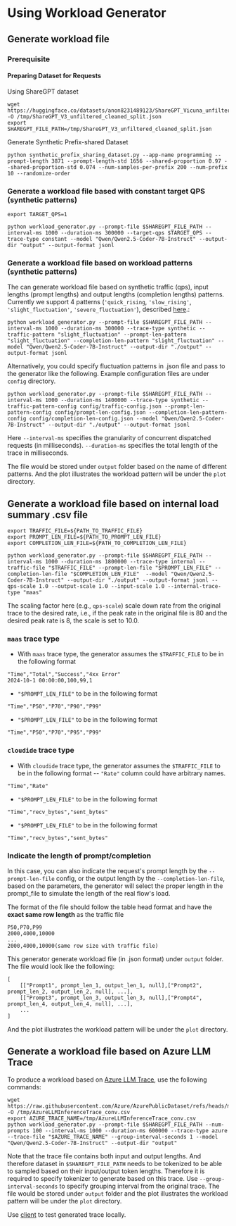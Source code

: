 # Using Workload Generator

## Generate workload file

### Prerequisite

#### Preparing Dataset for Requests

Using ShareGPT dataset
```shell
wget https://huggingface.co/datasets/anon8231489123/ShareGPT_Vicuna_unfiltered/resolve/main/ShareGPT_V3_unfiltered_cleaned_split.json -O /tmp/ShareGPT_V3_unfiltered_cleaned_split.json
export SHAREGPT_FILE_PATH=/tmp/ShareGPT_V3_unfiltered_cleaned_split.json
```

Generate Synthetic Prefix-shared Dataset
```shell
python synthetic_prefix_sharing_dataset.py --app-name programming --prompt-length 3871 --prompt-length-std 1656 --shared-proportion 0.97 --shared-proportion-std 0.074 --num-samples-per-prefix 200 --num-prefix 10 --randomize-order
```

### Generate a workload file based with constant target QPS (synthetic patterns)

```shell
export TARGET_QPS=1

python workload_generator.py --prompt-file $SHAREGPT_FILE_PATH --interval-ms 1000 --duration-ms 300000 --target-qps $TARGET_QPS --trace-type constant --model "Qwen/Qwen2.5-Coder-7B-Instruct" --output-dir "output" --output-format jsonl 
```

### Generate a workload file based on workload patterns (synthetic patterns)

The can generate workload file based on synthetic traffic (qps), input lengths (prompt lengths) and output lengths (completion lengths) patterns. Currently we support 4 patterns (`'quick_rising`, `'slow_rising'`, `'slight_fluctuation'`, `'severe_fluctuation'`), described [here](https://github.com/vllm-project/aibrix/blob/main/benchmarks/autoscaling/bench_workload_generator.py).:
```shell
python workload_generator.py --prompt-file $SHAREGPT_FILE_PATH --interval-ms 1000 --duration-ms 300000 --trace-type synthetic --traffic-pattern "slight_fluctuation" --prompt-len-pattern "slight_fluctuation" --completion-len-pattern "slight_fluctuation" --model "Qwen/Qwen2.5-Coder-7B-Instruct" --output-dir "./output" --output-format jsonl 
```

Alternatively, you could specify fluctuation patterns in .json file and pass to the generator like the following. Example configuration files are under `config` directory.
```shell
python workload_generator.py --prompt-file $SHAREGPT_FILE_PATH --interval-ms 1000 --duration-ms 1400000 --trace-type synthetic --traffic-pattern-config config/traffic-config.json --prompt-len-pattern-config config/prompt-len-config.json --completion-len-pattern-config config/completion-len-config.json --model "Qwen/Qwen2.5-Coder-7B-Instruct" --output-dir "./output" --output-format jsonl 
```


Here `--interval-ms` specifies the granularity of concurrent dispatched requests (in milliseconds). `--duration-ms` specifies the total length of the trace in milliseconds.

The file would be stored under `output` folder based on the name of different patterns. And the plot illustrates the workload pattern will be under the `plot` directory. 

## Generate a workload file based on internal load summary .csv file

```shell
export TRAFFIC_FILE=${PATH_TO_TRAFFIC_FILE}
export PROMPT_LEN_FILE=${PATH_TO_PROMPT_LEN_FILE}
export COMPLETION_LEN_FILE=${PATH_TO_COMPLETION_LEN_FILE}

python workload_generator.py --prompt-file $SHAREGPT_FILE_PATH --interval-ms 1000 --duration-ms 1800000 --trace-type internal --traffic-file "$TRAFFIC_FILE" --prompt-len-file "$PROMPT_LEN_FILE" --completion-len-file "$COMPLETION_LEN_FILE"  --model "Qwen/Qwen2.5-Coder-7B-Instruct" --output-dir "./output" --output-format jsonl --qps-scale 1.0 --output-scale 1.0 --input-scale 1.0 --internal-trace-type "maas" 
```

The scaling factor here (e.g., `qps-scale`) scale down rate from the original trace to the desired rate, i.e., if the peak rate in the original file is 80 and the desired peak rate is 8, the scale is set to 10.0. 

### `maas` trace type 
- With `maas` trace type, the generator assumes the `$TRAFFIC_FILE` to be in the following format
```
"Time","Total","Success","4xx Error"
2024-10-1 00:00:00,100,99,1
```

- `"$PROMPT_LEN_FILE"` to be in the following format
```
"Time","P50","P70","P90","P99"
```

- `"$PROMPT_LEN_FILE"` to be in the following format
```
"Time","P50","P70","P95","P99"
```

### `cloudide` trace type 
- With `cloudide` trace type, the generator assumes the `$TRAFFIC_FILE` to be in the following format -- `"Rate"` column could have arbitrary names. 
```
"Time","Rate"
```

- `"$PROMPT_LEN_FILE"` to be in the following format
```
"Time","recv_bytes","sent_bytes"
```

- `"$PROMPT_LEN_FILE"` to be in the following format
```
"Time","recv_bytes","sent_bytes"
```

### Indicate the length of prompt/completion
In this case, you can also indicate the request's prompt length by the `--prompt-len-file` config, or the output length by the `--completion-len-file`,
based on the parameters, the generator will select the proper length in the prompt_file to simulate the length of the real flow's load.

The format of the file should follow the table head format and have the **exact same row length** as the traffic file
```
P50,P70,P99
2000,4000,10000
...
2000,4000,10000(same row size with traffic file)
```

This generator generate workload file (in .json format) under `output` folder. The file would look like the following:
```
[
    [["Prompt1", prompt_len_1, output_len_1, null],["Prompt2", prompt_len_2, output_len_2, null], ...],
    [["Prompt3", prompt_len_3, output_len_3, null],["Prompt4", prompt_len_4, output_len_4, null], ...],
    ...
]
```

And the plot illustrates the workload pattern will be under the `plot` directory. 


## Generate a workload file based on Azure LLM Trace

To produce a workload based on [Azure LLM Trace](https://github.com/Azure/AzurePublicDataset/tree/master/data), use the following commands:

```
wget https://raw.githubusercontent.com/Azure/AzurePublicDataset/refs/heads/master/data/AzureLLMInferenceTrace_conv.csv -O /tmp/AzureLLMInferenceTrace_conv.csv
export AZURE_TRACE_NAME=/tmp/AzureLLMInferenceTrace_conv.csv
python workload_generator.py --prompt-file $SHAREGPT_FILE_PATH --num-prompts 100 --interval-ms 1000 --duration-ms 600000 --trace-type azure --trace-file "$AZURE_TRACE_NAME" --group-interval-seconds 1 --model "Qwen/Qwen2.5-Coder-7B-Instruct" --output-dir "output"
```

Note that the trace file contains both input and output lengths. And therefore dataset in `$SHAREGPT_FILE_PATH` needs to be tokenized to be able to sampled based on their input/output token lengths. Therefore it is required to specify tokenizer to generate based on this trace. Use `--group-interval-seconds` to specify grouping interval from the original trace. The file would be stored under `output` folder and the plot illustrates the workload pattern will be under the `plot` directory.


Use [client](../client/README.md) to test generated trace locally. 
